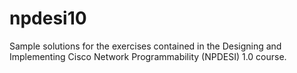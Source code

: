 # npdesi10
Sample solutions for the exercises contained in the Designing and Implementing Cisco Network Programmability (NPDESI) 1.0 course.

